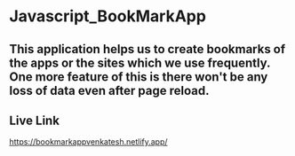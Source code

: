# Javascript_BookMarkApp

## This application helps us to create bookmarks of the apps or the sites which we use frequently. One more feature of this is there won't be any loss of data even after page reload.

## Live Link
https://bookmarkappvenkatesh.netlify.app/
